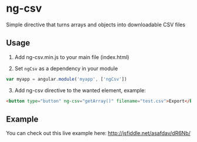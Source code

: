 ng-csv
======

Simple directive that turns arrays and objects into downloadable CSV files


## Usage
1. Add ng-csv.min.js to your main file (index.html)

2. Set `ngCsv` as a dependency in your module
  ```javascript
  var myapp = angular.module('myapp', ['ngCsv'])
  ```

3. Add ng-csv directive to the wanted element, example:
  ```html
  <button type="button" ng-csv="getArray()" filename="test.csv">Export</button>
  ```

## Example
You can check out this live example here: http://jsfiddle.net/asafdav/dR6Nb/
